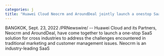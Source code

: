 ```yaml
---
categories: j
title: "Huawei Cloud Neocrm and AroundDeal jointly launch a onestop SaaS solution"
---
```

BANGKOK, Sept. 23, 2022 /PRNewswire/ -- Huawei Cloud and its Partners, Neocrm and AroundDeal, have come together to launch a one-stop SaaS solution for cross industries to address the challenges encountered in traditional marketing and customer management issues.  Neocrm is an industry-leading SaaS 